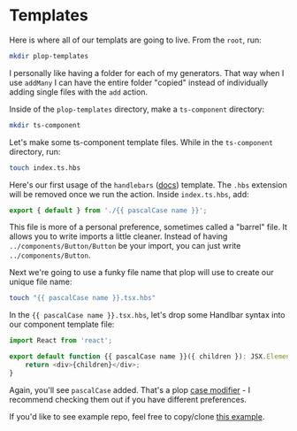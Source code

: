 # Templates

Here is where all of our templats are going to live. From the `root`, run:

```bash
mkdir plop-templates
```

I personally like having a folder for each of my generators. That way when I use `addMany` I can have the entire folder "copied" instead of individually adding single files with the `add` action.

Inside of the `plop-templates` directory, make a `ts-component` directory:

```bash
mkdir ts-component
```

Let's make some ts-component template files. While in the `ts-component` directory, run:

```bash
touch index.ts.hbs
```

Here's our first usage of the `handlebars` ([docs](https://handlebarsjs.com/)) template. The `.hbs` extension will be removed once we run the action. Inside `index.ts.hbs`, add:

```js
export { default } from './{{ pascalCase name }}';
```

This file is more of a personal preference, sometimes called a "barrel" file. It allows you to write imports a little cleaner. Instead of having `../components/Button/Button` be your import, you can just write `../components/Button`.

Next we're going to use a funky file name that plop will use to create our unique file name:

```bash
touch "{{ pascalCase name }}.tsx.hbs"
```

In the `{{ pascalCase name }}.tsx.hbs`, let's drop some Handlbar syntax into our component template file:

```js title="{{ pascalCase name }}.tsx.hbs"
import React from 'react';

export default function {{ pascalCase name }}({ children }): JSX.Element {
    return <div>{children}</div>;
}

```

Again, you'll see `pascalCase` added. That's a plop [case modifier](https://plopjs.com/documentation/#case-modifiers) - I recommend checking them out if you have different preferences.

If you'd like to see example repo, feel free to copy/clone [this example](https://github.com/sethdavis512/jarvis).
